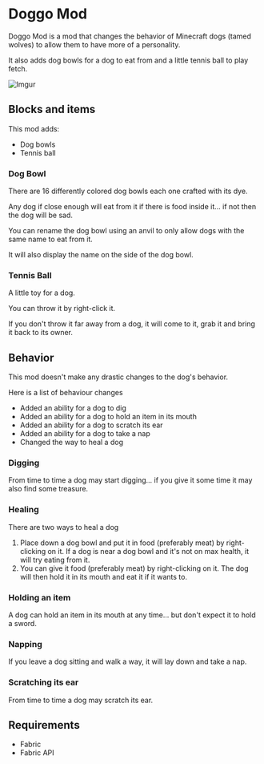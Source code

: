 # Doggo Mod

Doggo Mod is a mod that changes the behavior of Minecraft dogs (tamed wolves) to allow them to have more of a personality.

It also adds dog bowls for a dog to eat from and a little tennis ball to play fetch.

![Imgur](https://imgur.com/E5kuQYb.jpg)

## Blocks and items

This mod adds:
- Dog bowls
- Tennis ball

### Dog Bowl

There are 16 differently colored dog bowls each one crafted with its dye.

Any dog if close enough will eat from it if there is food inside it... if not then the dog will be sad.

You can rename the dog bowl using an anvil to only allow dogs with the same name to eat from it.

It will also display the name on the side of the dog bowl.

### Tennis Ball

A little toy for a dog.

You can throw it by right-click it.

If you don't throw it far away from a dog, it will come to it, grab it and bring it back to its owner.

## Behavior

This mod doesn't make any drastic changes to the dog's behavior.

Here is a list of behaviour changes
- Added an ability for a dog to dig
- Added an ability for a dog to hold an item in its mouth
- Added an ability for a dog to scratch its ear
- Added an ability for a dog to take a nap
- Changed the way to heal a dog

### Digging

From time to time a dog may start digging... if you give it some time it may also find some treasure.

### Healing

There are two ways to heal a dog

1. Place down a dog bowl and put it in food (preferably meat) by right-clicking on it. If a dog is near a dog bowl and it's not on max health, it will try eating from it.
2. You can give it food (preferably meat) by right-clicking on it. The dog will then hold it in its mouth and eat it if it wants to.

### Holding an item

A dog can hold an item in its mouth at any time... but don't expect it to hold a sword.

### Napping

If you leave a dog sitting and walk a way, it will lay down and take a nap.

### Scratching its ear

From time to time a dog may scratch its ear.

## Requirements

- Fabric
- Fabric API
